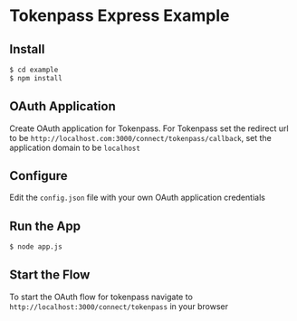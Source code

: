 
# Tokenpass Express Example


## Install

```bash
$ cd example
$ npm install
```

## OAuth Application

Create OAuth application for Tokenpass. For Tokenpass set the redirect url to be `http://localhost.com:3000/connect/tokenpass/callback`, set the application domain to be `localhost`


## Configure

Edit the `config.json` file with your own OAuth application credentials


## Run the App

```bash
$ node app.js
```

## Start the Flow

To start the OAuth flow for tokenpass navigate to `http://localhost:3000/connect/tokenpass` in your browser
